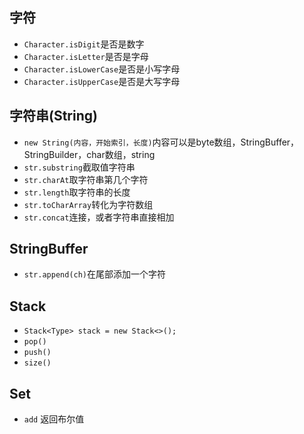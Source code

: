 ## 字符

- `Character.isDigit`是否是数字
- `Character.isLetter`是否是字母
- `Character.isLowerCase`是否是小写字母
- `Character.isUpperCase`是否是大写字母

## 字符串(String)

- `new String(内容，开始索引，长度)`内容可以是byte数组，StringBuffer，StringBuilder，char数组，string
- `str.substring`截取值字符串
- `str.charAt`取字符串第几个字符
- `str.length`取字符串的长度
- `str.toCharArray`转化为字符数组
- `str.concat`连接，或者字符串直接相加

## StringBuffer

- `str.append(ch)`在尾部添加一个字符

## Stack

- `Stack<Type> stack = new Stack<>();`
- `pop()`
- `push()`
- `size()`

## Set

- `add` 返回布尔值
